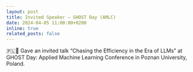 ```yaml
---
layout: post
title: Invited Speaker — GHOST Day (AMLC)
date: 2024-04-05 11:00:00+0200
inline: true
related_posts: false
---
```


🇵🇱🎤 Gave an invited talk “Chasing the Efficiency in the Era of LLMs” at GHOST Day: Applied Machine Learning Conference in Poznan University, Poland.
